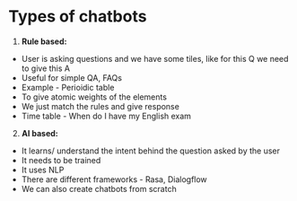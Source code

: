 # Types of chatbots

1. **Rule based:**

* User is asking questions and we have some tiles, like for this Q we need to give this A
* Useful for simple QA, FAQs
* Example - Perioidic table
* To give atomic weights of the elements
* We just match the rules and give response
* Time table - When do I have my English exam

2. **AI based:**

* It learns/ understand the intent behind the question asked by the user
* It needs to be trained
* It uses NLP
* There are different frameworks - Rasa, Dialogflow
* We can also create chatbots from scratch
